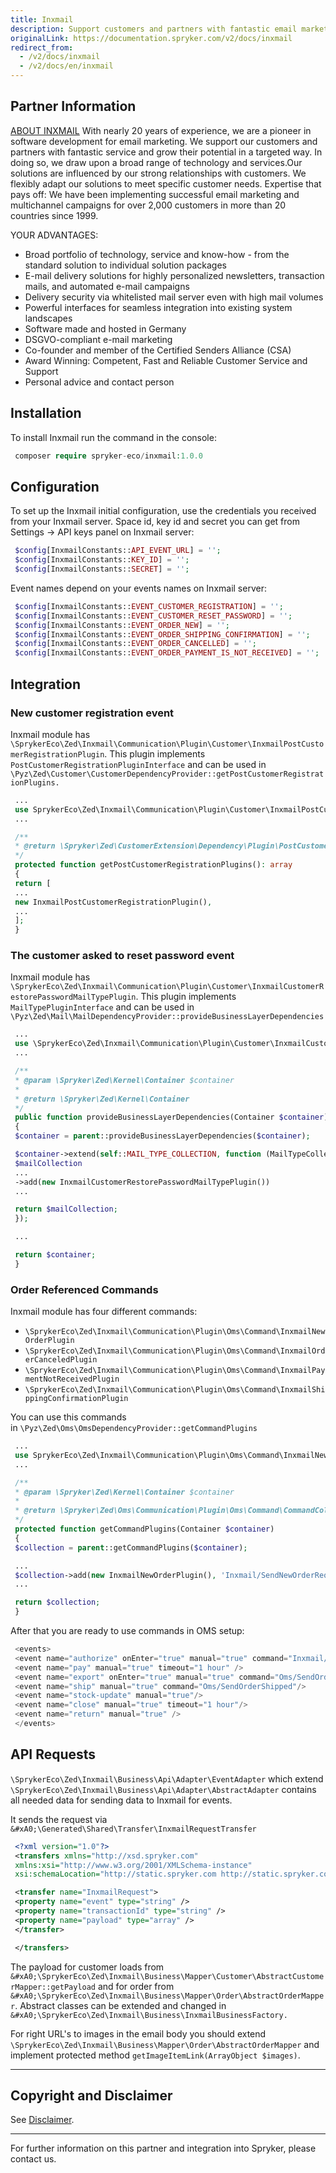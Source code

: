 ```yaml
---
title: Inxmail
description: Support customers and partners with fantastic email marketing service and grow their potential in a targeted way by integrating Inxmail into spryker Commerce OS.
originalLink: https://documentation.spryker.com/v2/docs/inxmail
redirect_from:
  - /v2/docs/inxmail
  - /v2/docs/en/inxmail
---
```


## Partner Information

[ABOUT INXMAIL](https://www.inxmail.com)
With nearly 20 years of experience, we are a pioneer in software development for email marketing. We support our customers and partners with fantastic service and grow their potential in a targeted way. In doing so, we draw upon a broad range of technology and services.Our solutions are influenced by our strong relationships with customers. We flexibly adapt our solutions to meet specific customer needs. Expertise that pays off: We have been implementing successful email marketing and multichannel campaigns for over 2,000 customers in more than 20 countries since 1999. 

YOUR ADVANTAGES:

* Broad portfolio of technology, service and know-how - from the standard solution to individual solution packages
* E-mail delivery solutions for highly personalized newsletters, transaction mails, and automated e-mail campaigns
* Delivery security via whitelisted mail server even with high mail volumes
* Powerful interfaces for seamless integration into existing system landscapes
* Software made and hosted in Germany
* DSGVO-compliant e-mail marketing
* Co-founder and member of the Certified Senders Alliance (CSA)
* Award Winning: Competent, Fast and Reliable Customer Service and Support
* Personal advice and contact person 

## Installation

To install Inxmail run the command in the console:
```php
 composer require spryker-eco/inxmail:1.0.0
 ```

## Configuration

To set up the Inxmail initial configuration, use the credentials you received from your Inxmail server. Space id, key id and secret you can get from Settings → API keys panel on Inxmail server:
```php
 $config[InxmailConstants::API_EVENT_URL] = '';
 $config[InxmailConstants::KEY_ID] = '';
 $config[InxmailConstants::SECRET] = '';
 ```

Event names depend on your events names on Inxmail server:
```php
 $config[InxmailConstants::EVENT_CUSTOMER_REGISTRATION] = '';
 $config[InxmailConstants::EVENT_CUSTOMER_RESET_PASSWORD] = '';
 $config[InxmailConstants::EVENT_ORDER_NEW] = '';
 $config[InxmailConstants::EVENT_ORDER_SHIPPING_CONFIRMATION] = '';
 $config[InxmailConstants::EVENT_ORDER_CANCELLED] = '';
 $config[InxmailConstants::EVENT_ORDER_PAYMENT_IS_NOT_RECEIVED] = '';
 ```

## Integration

### New customer registration event

Inxmail module has `\SprykerEco\Zed\Inxmail\Communication\Plugin\Customer\InxmailPostCustomerRegistrationPlugin`. This plugin implements `PostCustomerRegistrationPluginInterface` and can be used in `\Pyz\Zed\Customer\CustomerDependencyProvider::getPostCustomerRegistrationPlugins.`

```php
 ...
 use SprykerEco\Zed\Inxmail\Communication\Plugin\Customer\InxmailPostCustomerRegistrationPlugin
 ...

 /**
 * @return \Spryker\Zed\CustomerExtension\Dependency\Plugin\PostCustomerRegistrationPluginInterface[]
 */
 protected function getPostCustomerRegistrationPlugins(): array
 {
 return [
 ...
 new InxmailPostCustomerRegistrationPlugin(),
 ...
 ];
 }
 ```

### The customer asked to reset password event

Inxmail module has `\SprykerEco\Zed\Inxmail\Communication\Plugin\Customer\InxmailCustomerRestorePasswordMailTypePlugin`. This plugin implements `MailTypePluginInterface` and can be used in `\Pyz\Zed\Mail\MailDependencyProvider::provideBusinessLayerDependencies`

```php
 ...
 use \SprykerEco\Zed\Inxmail\Communication\Plugin\Customer\InxmailCustomerRestorePasswordMailTypePlugin;
 ...

 /**
 * @param \Spryker\Zed\Kernel\Container $container
 *
 * @return \Spryker\Zed\Kernel\Container
 */
 public function provideBusinessLayerDependencies(Container $container)
 {
 $container = parent::provideBusinessLayerDependencies($container);

 $container->extend(self::MAIL_TYPE_COLLECTION, function (MailTypeCollectionAddInterface $mailCollection) {
 $mailCollection
 ...
 ->add(new InxmailCustomerRestorePasswordMailTypePlugin())
 ...

 return $mailCollection;
 });

 ...

 return $container;
 }
 ```

### Order Referenced Commands

Inxmail module has four different commands:

* `\SprykerEco\Zed\Inxmail\Communication\Plugin\Oms\Command\InxmailNewOrderPlugin`
* `\SprykerEco\Zed\Inxmail\Communication\Plugin\Oms\Command\InxmailOrderCanceledPlugin`
* `\SprykerEco\Zed\Inxmail\Communication\Plugin\Oms\Command\InxmailPaymentNotReceivedPlugin`
* `\SprykerEco\Zed\Inxmail\Communication\Plugin\Oms\Command\InxmailShippingConfirmationPlugin`

You can use this commands in `\Pyz\Zed\Oms\OmsDependencyProvider::getCommandPlugins`
```php
 ...
 use SprykerEco\Zed\Inxmail\Communication\Plugin\Oms\Command\InxmailNewOrderPlugin;
 ...

 /**
 * @param \Spryker\Zed\Kernel\Container $container
 *
 * @return \Spryker\Zed\Oms\Communication\Plugin\Oms\Command\CommandCollection
 */
 protected function getCommandPlugins(Container $container)
 {
 $collection = parent::getCommandPlugins($container);

 ...
 $collection->add(new InxmailNewOrderPlugin(), 'Inxmail/SendNewOrderRequest');
 ...

 return $collection;
 }
 ```

After that you are ready to use commands in OMS setup:
```php
 <events>
 <event name="authorize" onEnter="true" manual="true" command="Inxmail/SendNewOrderRequest"/>
 <event name="pay" manual="true" timeout="1 hour" />
 <event name="export" onEnter="true" manual="true" command="Oms/SendOrderConfirmation"/>
 <event name="ship" manual="true" command="Oms/SendOrderShipped"/>
 <event name="stock-update" manual="true"/>
 <event name="close" manual="true" timeout="1 hour"/>
 <event name="return" manual="true" />
 </events>
 ```

## API Requests

`\SprykerEco\Zed\Inxmail\Business\Api\Adapter\EventAdapter` which extend `\SprykerEco\Zed\Inxmail\Business\Api\Adapter\AbstractAdapter` contains all needed data for sending data to Inxmail for events.

It sends the request via `&#xA0;\Generated\Shared\Transfer\InxmailRequestTransfer`
```xml
 <?xml version="1.0"?>
 <transfers xmlns="http://xsd.spryker.com"
 xmlns:xsi="http://www.w3.org/2001/XMLSchema-instance"
 xsi:schemaLocation="http://static.spryker.com http://static.spryker.com/transfer-01.xsd">

 <transfer name="InxmailRequest">
 <property name="event" type="string" />
 <property name="transactionId" type="string" />
 <property name="payload" type="array" />
 </transfer>

 </transfers>
 ```

The payload for customer loads from `&#xA0;\SprykerEco\Zed\Inxmail\Business\Mapper\Customer\AbstractCustomerMapper::getPayload` and for order from `&#xA0;\SprykerEco\Zed\Inxmail\Business\Mapper\Order\AbstractOrderMapper`. Abstract classes can be extended and changed in `&#xA0;\SprykerEco\Zed\Inxmail\Business\InxmailBusinessFactory.`

For right URL's to images in the email body you should extend `\SprykerEco\Zed\Inxmail\Business\Mapper\Order\AbstractOrderMapper` and implement protected method `getImageItemLink(ArrayObject $images)`.

---

## Copyright and Disclaimer

See [Disclaimer](https://github.com/spryker/spryker-documentation).

---
For further information on this partner and integration into Spryker, please contact us.

<div class="hubspot-forms hubspot-forms--docs">
<div class="hubspot-form" id="hubspot-partners-1">
            <div class="script-embed" data-code="
                                            hbspt.forms.create({
				                                portalId: '2770802',
				                                formId: '163e11fb-e833-4638-86ae-a2ca4b929a41',
              	                                onFormReady: function() {
              		                                const hbsptInit = new CustomEvent('hbsptInit', {bubbles: true});
              		                                document.querySelector('#hubspot-partners-1').dispatchEvent(hbsptInit);
              	                                }
				                            });
            "></div>
</div>
</div>


